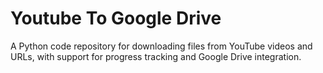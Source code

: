 # Youtube To Google Drive
 A Python code repository for downloading files from YouTube videos and URLs, with support for progress tracking and Google Drive integration.
